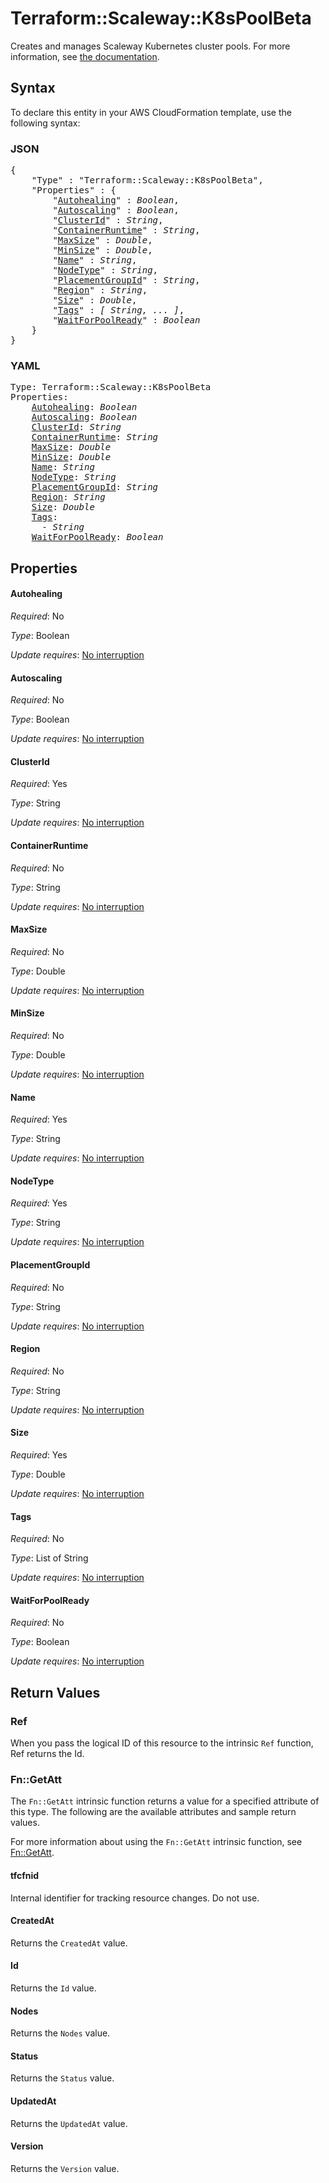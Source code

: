 # Terraform::Scaleway::K8sPoolBeta

Creates and manages Scaleway Kubernetes cluster pools. For more information, see [the documentation](https://developers.scaleway.com/en/products/k8s/api/).

## Syntax

To declare this entity in your AWS CloudFormation template, use the following syntax:

### JSON

<pre>
{
    "Type" : "Terraform::Scaleway::K8sPoolBeta",
    "Properties" : {
        "<a href="#autohealing" title="Autohealing">Autohealing</a>" : <i>Boolean</i>,
        "<a href="#autoscaling" title="Autoscaling">Autoscaling</a>" : <i>Boolean</i>,
        "<a href="#clusterid" title="ClusterId">ClusterId</a>" : <i>String</i>,
        "<a href="#containerruntime" title="ContainerRuntime">ContainerRuntime</a>" : <i>String</i>,
        "<a href="#maxsize" title="MaxSize">MaxSize</a>" : <i>Double</i>,
        "<a href="#minsize" title="MinSize">MinSize</a>" : <i>Double</i>,
        "<a href="#name" title="Name">Name</a>" : <i>String</i>,
        "<a href="#nodetype" title="NodeType">NodeType</a>" : <i>String</i>,
        "<a href="#placementgroupid" title="PlacementGroupId">PlacementGroupId</a>" : <i>String</i>,
        "<a href="#region" title="Region">Region</a>" : <i>String</i>,
        "<a href="#size" title="Size">Size</a>" : <i>Double</i>,
        "<a href="#tags" title="Tags">Tags</a>" : <i>[ String, ... ]</i>,
        "<a href="#waitforpoolready" title="WaitForPoolReady">WaitForPoolReady</a>" : <i>Boolean</i>
    }
}
</pre>

### YAML

<pre>
Type: Terraform::Scaleway::K8sPoolBeta
Properties:
    <a href="#autohealing" title="Autohealing">Autohealing</a>: <i>Boolean</i>
    <a href="#autoscaling" title="Autoscaling">Autoscaling</a>: <i>Boolean</i>
    <a href="#clusterid" title="ClusterId">ClusterId</a>: <i>String</i>
    <a href="#containerruntime" title="ContainerRuntime">ContainerRuntime</a>: <i>String</i>
    <a href="#maxsize" title="MaxSize">MaxSize</a>: <i>Double</i>
    <a href="#minsize" title="MinSize">MinSize</a>: <i>Double</i>
    <a href="#name" title="Name">Name</a>: <i>String</i>
    <a href="#nodetype" title="NodeType">NodeType</a>: <i>String</i>
    <a href="#placementgroupid" title="PlacementGroupId">PlacementGroupId</a>: <i>String</i>
    <a href="#region" title="Region">Region</a>: <i>String</i>
    <a href="#size" title="Size">Size</a>: <i>Double</i>
    <a href="#tags" title="Tags">Tags</a>: <i>
      - String</i>
    <a href="#waitforpoolready" title="WaitForPoolReady">WaitForPoolReady</a>: <i>Boolean</i>
</pre>

## Properties

#### Autohealing

_Required_: No

_Type_: Boolean

_Update requires_: [No interruption](https://docs.aws.amazon.com/AWSCloudFormation/latest/UserGuide/using-cfn-updating-stacks-update-behaviors.html#update-no-interrupt)

#### Autoscaling

_Required_: No

_Type_: Boolean

_Update requires_: [No interruption](https://docs.aws.amazon.com/AWSCloudFormation/latest/UserGuide/using-cfn-updating-stacks-update-behaviors.html#update-no-interrupt)

#### ClusterId

_Required_: Yes

_Type_: String

_Update requires_: [No interruption](https://docs.aws.amazon.com/AWSCloudFormation/latest/UserGuide/using-cfn-updating-stacks-update-behaviors.html#update-no-interrupt)

#### ContainerRuntime

_Required_: No

_Type_: String

_Update requires_: [No interruption](https://docs.aws.amazon.com/AWSCloudFormation/latest/UserGuide/using-cfn-updating-stacks-update-behaviors.html#update-no-interrupt)

#### MaxSize

_Required_: No

_Type_: Double

_Update requires_: [No interruption](https://docs.aws.amazon.com/AWSCloudFormation/latest/UserGuide/using-cfn-updating-stacks-update-behaviors.html#update-no-interrupt)

#### MinSize

_Required_: No

_Type_: Double

_Update requires_: [No interruption](https://docs.aws.amazon.com/AWSCloudFormation/latest/UserGuide/using-cfn-updating-stacks-update-behaviors.html#update-no-interrupt)

#### Name

_Required_: Yes

_Type_: String

_Update requires_: [No interruption](https://docs.aws.amazon.com/AWSCloudFormation/latest/UserGuide/using-cfn-updating-stacks-update-behaviors.html#update-no-interrupt)

#### NodeType

_Required_: Yes

_Type_: String

_Update requires_: [No interruption](https://docs.aws.amazon.com/AWSCloudFormation/latest/UserGuide/using-cfn-updating-stacks-update-behaviors.html#update-no-interrupt)

#### PlacementGroupId

_Required_: No

_Type_: String

_Update requires_: [No interruption](https://docs.aws.amazon.com/AWSCloudFormation/latest/UserGuide/using-cfn-updating-stacks-update-behaviors.html#update-no-interrupt)

#### Region

_Required_: No

_Type_: String

_Update requires_: [No interruption](https://docs.aws.amazon.com/AWSCloudFormation/latest/UserGuide/using-cfn-updating-stacks-update-behaviors.html#update-no-interrupt)

#### Size

_Required_: Yes

_Type_: Double

_Update requires_: [No interruption](https://docs.aws.amazon.com/AWSCloudFormation/latest/UserGuide/using-cfn-updating-stacks-update-behaviors.html#update-no-interrupt)

#### Tags

_Required_: No

_Type_: List of String

_Update requires_: [No interruption](https://docs.aws.amazon.com/AWSCloudFormation/latest/UserGuide/using-cfn-updating-stacks-update-behaviors.html#update-no-interrupt)

#### WaitForPoolReady

_Required_: No

_Type_: Boolean

_Update requires_: [No interruption](https://docs.aws.amazon.com/AWSCloudFormation/latest/UserGuide/using-cfn-updating-stacks-update-behaviors.html#update-no-interrupt)

## Return Values

### Ref

When you pass the logical ID of this resource to the intrinsic `Ref` function, Ref returns the Id.

### Fn::GetAtt

The `Fn::GetAtt` intrinsic function returns a value for a specified attribute of this type. The following are the available attributes and sample return values.

For more information about using the `Fn::GetAtt` intrinsic function, see [Fn::GetAtt](https://docs.aws.amazon.com/AWSCloudFormation/latest/UserGuide/intrinsic-function-reference-getatt.html).

#### tfcfnid

Internal identifier for tracking resource changes. Do not use.

#### CreatedAt

Returns the <code>CreatedAt</code> value.

#### Id

Returns the <code>Id</code> value.

#### Nodes

Returns the <code>Nodes</code> value.

#### Status

Returns the <code>Status</code> value.

#### UpdatedAt

Returns the <code>UpdatedAt</code> value.

#### Version

Returns the <code>Version</code> value.

